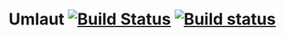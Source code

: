 # Umlaut [![Build Status](https://travis-ci.org/MaLarsson/umlaut.svg?branch=master)](https://travis-ci.org/MaLarsson/umlaut) [![Build status](https://ci.appveyor.com/api/projects/status/x1bnfmae110j5rnm?svg=true)](https://ci.appveyor.com/project/MaLarsson/umlaut)
